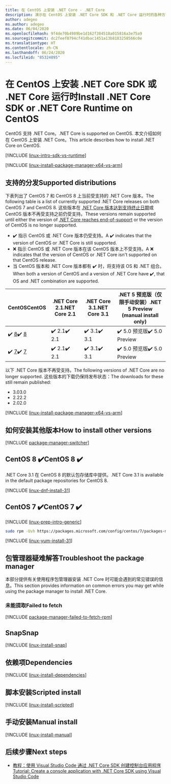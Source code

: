 ```yaml
---
title: 在 CentOS 上安装 .NET Core - .NET Core
description: 演示在 CentOS 上安装 .NET Core SDK 和 .NET Core 运行时的各种方式。
author: adegeo
ms.author: adegeo
ms.date: 06/04/2020
ms.openlocfilehash: 9f4de70b4989be1d162f384518a015816a3e75a9
ms.sourcegitcommit: dc2feef0794cf41dbac1451a13b8183258566c0e
ms.translationtype: HT
ms.contentlocale: zh-CN
ms.lasthandoff: 06/24/2020
ms.locfileid: "85324895"
---
```

# <a name="install-net-core-sdk-or-net-core-runtime-on-centos"></a><span data-ttu-id="561bc-103">在 CentOS 上安装 .NET Core SDK 或 .NET Core 运行时</span><span class="sxs-lookup"><span data-stu-id="561bc-103">Install .NET Core SDK or .NET Core Runtime on CentOS</span></span>

<span data-ttu-id="561bc-104">CentOS 支持 .NET Core。</span><span class="sxs-lookup"><span data-stu-id="561bc-104">.NET Core is supported on CentOS.</span></span> <span data-ttu-id="561bc-105">本文介绍如何在 CentOS 上安装 .NET Core。</span><span class="sxs-lookup"><span data-stu-id="561bc-105">This article describes how to install .NET Core on CentOS.</span></span>

[!INCLUDE [linux-intro-sdk-vs-runtime](includes/linux-intro-sdk-vs-runtime.md)]

[!INCLUDE [linux-install-package-manager-x64-vs-arm](includes/linux-install-package-manager-x64-vs-arm.md)]

## <a name="supported-distributions"></a><span data-ttu-id="561bc-106">支持的分发</span><span class="sxs-lookup"><span data-stu-id="561bc-106">Supported distributions</span></span>

<span data-ttu-id="561bc-107">下表列出了 CentOS 7 和 CentOS 8 上当前受支持的 .NET Core 版本。</span><span class="sxs-lookup"><span data-stu-id="561bc-107">The following table is a list of currently supported .NET Core releases on both CentOS 7 and CentOS 8.</span></span> <span data-ttu-id="561bc-108">这些版本在 [.NET Core 版本达到支持终止日期](https://dotnet.microsoft.com/platform/support/policy/dotnet-core)或 CentOS 版本不再受支持之前仍受支持。</span><span class="sxs-lookup"><span data-stu-id="561bc-108">These versions remain supported until either the version of [.NET Core reaches end-of-support](https://dotnet.microsoft.com/platform/support/policy/dotnet-core) or the version of CentOS is no longer supported.</span></span>

- <span data-ttu-id="561bc-109">✔️ 指示 CentOS 或 .NET Core 版本仍受支持。</span><span class="sxs-lookup"><span data-stu-id="561bc-109">A ✔️ indicates that the version of CentOS or .NET Core is still supported.</span></span>
- <span data-ttu-id="561bc-110">❌ 指示 CentOS 或 .NET Core 版本在该 CentOS 版本上不受支持。</span><span class="sxs-lookup"><span data-stu-id="561bc-110">A ❌ indicates that the version of CentOS or .NET Core isn't supported on that CentOS release.</span></span>
- <span data-ttu-id="561bc-111">当 CentOS 版本和 .NET Core 版本都有 ✔️ 时，将支持该 OS 和 .NET 组合。</span><span class="sxs-lookup"><span data-stu-id="561bc-111">When both a version of CentOS and a version of .NET Core have ✔️, that OS and .NET combination are supported.</span></span>

| <span data-ttu-id="561bc-112">CentOS</span><span class="sxs-lookup"><span data-stu-id="561bc-112">CentOS</span></span>                   | <span data-ttu-id="561bc-113">.NET Core 2.1</span><span class="sxs-lookup"><span data-stu-id="561bc-113">.NET Core 2.1</span></span> | <span data-ttu-id="561bc-114">.NET Core 3.1</span><span class="sxs-lookup"><span data-stu-id="561bc-114">.NET Core 3.1</span></span> | <span data-ttu-id="561bc-115">.NET 5 预览版（仅限手动安装）</span><span class="sxs-lookup"><span data-stu-id="561bc-115">.NET 5 Preview (manual install only)</span></span> |
|--------------------------|---------------|---------------|----------------|
| <span data-ttu-id="561bc-116">✔️ [8](#centos-8-)</span><span class="sxs-lookup"><span data-stu-id="561bc-116">✔️ [8](#centos-8-)</span></span> | <span data-ttu-id="561bc-117">✔️ 2.1</span><span class="sxs-lookup"><span data-stu-id="561bc-117">✔️ 2.1</span></span>        | <span data-ttu-id="561bc-118">✔️ 3.1</span><span class="sxs-lookup"><span data-stu-id="561bc-118">✔️ 3.1</span></span>        | <span data-ttu-id="561bc-119">✔️ 5.0 预览版</span><span class="sxs-lookup"><span data-stu-id="561bc-119">✔️ 5.0 Preview</span></span> |
| <span data-ttu-id="561bc-120">✔️ [7](#centos-7-)</span><span class="sxs-lookup"><span data-stu-id="561bc-120">✔️ [7](#centos-7-)</span></span> | <span data-ttu-id="561bc-121">✔️ 2.1</span><span class="sxs-lookup"><span data-stu-id="561bc-121">✔️ 2.1</span></span>        | <span data-ttu-id="561bc-122">✔️ 3.1</span><span class="sxs-lookup"><span data-stu-id="561bc-122">✔️ 3.1</span></span>        | <span data-ttu-id="561bc-123">✔️ 5.0 预览版</span><span class="sxs-lookup"><span data-stu-id="561bc-123">✔️ 5.0 Preview</span></span> |

<span data-ttu-id="561bc-124">以下 .NET Core 版本不再受支持。</span><span class="sxs-lookup"><span data-stu-id="561bc-124">The following versions of .NET Core are no longer supported.</span></span> <span data-ttu-id="561bc-125">这些版本的下载仍保持发布状态：</span><span class="sxs-lookup"><span data-stu-id="561bc-125">The downloads for these still remain published:</span></span>

- <span data-ttu-id="561bc-126">3.0</span><span class="sxs-lookup"><span data-stu-id="561bc-126">3.0</span></span>
- <span data-ttu-id="561bc-127">2.2</span><span class="sxs-lookup"><span data-stu-id="561bc-127">2.2</span></span>
- <span data-ttu-id="561bc-128">2.0</span><span class="sxs-lookup"><span data-stu-id="561bc-128">2.0</span></span>

[!INCLUDE [linux-install-package-manager-x64-vs-arm](includes/linux-install-package-manager-x64-vs-arm.md)]

## <a name="how-to-install-other-versions"></a><span data-ttu-id="561bc-129">如何安装其他版本</span><span class="sxs-lookup"><span data-stu-id="561bc-129">How to install other versions</span></span>

[!INCLUDE [package-manager-switcher](./includes/package-manager-heading-hack-pkgname.md)]

## <a name="centos-8-"></a><span data-ttu-id="561bc-130">CentOS 8 ✔️</span><span class="sxs-lookup"><span data-stu-id="561bc-130">CentOS 8 ✔️</span></span>

<span data-ttu-id="561bc-131">.NET Core 3.1 在 CentOS 8 的默认包存储库中提供。</span><span class="sxs-lookup"><span data-stu-id="561bc-131">.NET Core 3.1 is available in the default package repositories for CentOS 8.</span></span>

[!INCLUDE [linux-dnf-install-31](includes/linux-install-31-dnf.md)]

## <a name="centos-7-"></a><span data-ttu-id="561bc-132">CentOS 7 ✔️</span><span class="sxs-lookup"><span data-stu-id="561bc-132">CentOS 7 ✔️</span></span>

[!INCLUDE [linux-prep-intro-generic](includes/linux-prep-intro-generic.md)]

```bash
sudo rpm -Uvh https://packages.microsoft.com/config/centos/7/packages-microsoft-prod.rpm
```

[!INCLUDE [linux-yum-install-31](includes/linux-install-31-yum.md)]

## <a name="troubleshoot-the-package-manager"></a><span data-ttu-id="561bc-133">包管理器疑难解答</span><span class="sxs-lookup"><span data-stu-id="561bc-133">Troubleshoot the package manager</span></span>

<span data-ttu-id="561bc-134">本部分提供有关使用程序包管理器安装 .NET Core 时可能会遇到的常见错误的信息。</span><span class="sxs-lookup"><span data-stu-id="561bc-134">This section provides information on common errors you may get while using the package manager to install .NET Core.</span></span>

### <a name="failed-to-fetch"></a><span data-ttu-id="561bc-135">未能提取</span><span class="sxs-lookup"><span data-stu-id="561bc-135">Failed to fetch</span></span>

[!INCLUDE [package-manager-failed-to-fetch-rpm](includes/package-manager-failed-to-fetch-rpm.md)]

## <a name="snap"></a><span data-ttu-id="561bc-136">Snap</span><span class="sxs-lookup"><span data-stu-id="561bc-136">Snap</span></span>

[!INCLUDE [linux-install-snap](includes/linux-install-snap.md)]

## <a name="dependencies"></a><span data-ttu-id="561bc-137">依赖项</span><span class="sxs-lookup"><span data-stu-id="561bc-137">Dependencies</span></span>

[!INCLUDE [linux-install-dependencies](includes/linux-install-dependencies.md)]

## <a name="scripted-install"></a><span data-ttu-id="561bc-138">脚本安装</span><span class="sxs-lookup"><span data-stu-id="561bc-138">Scripted install</span></span>

[!INCLUDE [linux-install-scripted](includes/linux-install-scripted.md)]

## <a name="manual-install"></a><span data-ttu-id="561bc-139">手动安装</span><span class="sxs-lookup"><span data-stu-id="561bc-139">Manual install</span></span>

[!INCLUDE [linux-install-manual](includes/linux-install-manual.md)]

## <a name="next-steps"></a><span data-ttu-id="561bc-140">后续步骤</span><span class="sxs-lookup"><span data-stu-id="561bc-140">Next steps</span></span>

- [<span data-ttu-id="561bc-141">教程：使用 Visual Studio Code 通过 .NET Core SDK 创建控制台应用程序</span><span class="sxs-lookup"><span data-stu-id="561bc-141">Tutorial: Create a console application with .NET Core SDK using Visual Studio Code</span></span>](../tutorials/with-visual-studio-code.md)
